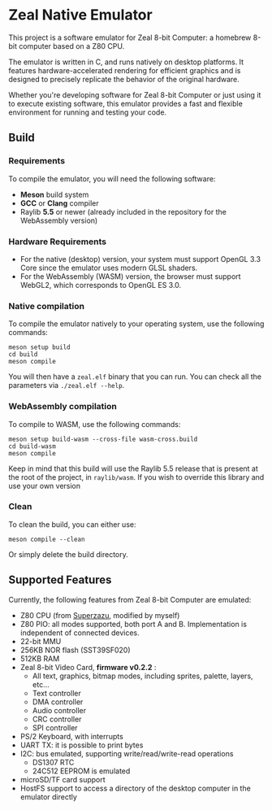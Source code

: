 # Zeal Native Emulator

This project is a software emulator for Zeal 8-bit Computer: a homebrew 8-bit computer based on a Z80 CPU.

The emulator is written in C, and runs natively on desktop platforms. It features hardware-accelerated rendering for efficient graphics and is designed to precisely replicate the behavior of the original hardware.

Whether you're developing software for Zeal 8-bit Computer or just using it to execute existing software, this emulator provides a fast and flexible environment for running and testing your code.

## Build

### Requirements

To compile the emulator, you will need the following software:

* **Meson** build system
* **GCC** or **Clang** compiler
* Raylib **5.5** or newer (already included in the repository for the WebAssembly version)

### Hardware Requirements

* For the native (desktop) version, your system must support OpenGL 3.3 Core since the emulator uses modern GLSL shaders.
* For the WebAssembly (WASM) version, the browser must support WebGL2, which corresponds to OpenGL ES 3.0.

### Native compilation

To compile the emulator natively to your operating system, use the following commands:

```
meson setup build
cd build
meson compile
```

You will then have a `zeal.elf` binary that you can run. You can check all the parameters via `./zeal.elf --help`.

### WebAssembly compilation

To compile to WASM, use the following commands:

```
meson setup build-wasm --cross-file wasm-cross.build
cd build-wasm
meson compile
```

Keep in mind that this build will use the Raylib 5.5 release that is present at the root of the project, in `raylib/wasm`. If you wish to override this library and use your own version

### Clean

To clean the build, you can either use:

```
meson compile --clean
```

Or simply delete the build directory.


## Supported Features

Currently, the following features from Zeal 8-bit Computer are emulated:

* Z80 CPU (from [Superzazu](https://github.com/superzazu/z80), modified by myself)
* Z80 PIO: all modes supported, both port A and B. Implementation is independent of connected devices.
* 22-bit MMU
* 256KB NOR flash (SST39SF020)
* 512KB RAM
* Zeal 8-bit Video Card, **firmware v0.2.2** :
    * All text, graphics, bitmap modes, including sprites, palette, layers, etc...
    * Text controller
    * DMA controller
    * Audio controller
    * CRC controller
    * SPI controller
* PS/2 Keyboard, with interrupts
* UART TX: it is possible to print bytes
* I2C: bus emulated, supporting write/read/write-read operations
    * DS1307 RTC
    *  24C512 EEPROM is emulated
* microSD/TF card support
* HostFS support to access a directory of the desktop computer in the emulator directly
